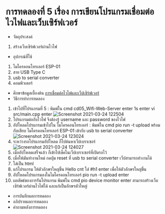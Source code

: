 # การทดลองที่ 5 เรื่อง การเขียนโปรแกรมเชื่อมต่อไวไฟและเว็บเซิร์ฟเวอร์
* วัตถุประสงค์
 1. สร้างเว็บเซิร์ฟเวอร์ผ่านไวไฟ
* อุปกรณ์ที่ใช้
 1. ไมโครคอนโทรเลอร์ ESP-01
 2. สาย USB Type C
 3. usb to serial converter
 4. คอมพิวเตอร์ 
* ศึกษาข้อมูลเบื้องต้น 
 [การเชื่อมต่อไวไฟและเว็ปเซิร์ฟเวอร์](https://lovecodingblogger.blogspot.com/2018/01/web-server-sensor-2-nodemcu-web-server.html)
* วิธีการทำการทดลอง
 1. เข้าไปที่โปรแกรมที่ 5 : พิมพ์ใน cmd cd05_Wifi-Web-Server enter 1s enter vi src/main.cpp enter ![Screenshot 2021-03-24 122504](https://user-images.githubusercontent.com/80879651/112260155-0618af80-8c9c-11eb-89f4-a1a4a1fb03f8.png)
 2. โปรแกรมต่อกับไวไฟ จึงต้องรู้ username และ password ของไวไฟ
 3. อัปโหลดโปรแกรมเข้าไปใน ไมโครคอนโทรเลอร์ : พิมพ์ใน cmd pio run -t upload พร้อมกับเสียบ ไมโครคอนโทรเลอร์ ESP-01 เข้ากับ usb to serial converter ![Screenshot 2021-03-24 123024](https://user-images.githubusercontent.com/80879651/112260561-ba1a3a80-8c9c-11eb-8d6d-4ee65abed5fb.png)
 4. ระหว่างรอโปรแกรมอัปโหลด ก็ไปค้นหาเว็ปเบราเซอร์ ![Screenshot 2021-03-24 124027](https://user-images.githubusercontent.com/80879651/112261276-2184ba00-8c9e-11eb-81e0-c72be828722b.png)
 5. เมื่ออัปโหลดเสร็จแล้ว ก็เข้าไปเช็คในเว็ปเบราเซอร์ที่เปิดรอไว้
 6. เมื่อให้มันทำงานใหม่ กดปุ่ม reset ที่ usb to serial converter เว็ปสามารถทำงานได้
 7. ใส่เป็น html
 8. แก้โปรแกรม ให้ตัวอักษรใหญ่ขึ้น Hello cnt ใส่ #h1 enter เพื่อให้ตัวอักษรใหญ่ขึ้น 
 9. อัปโหลดโปรแกรมลงในไมโครคอนโทรเลอร์ pio run -t upload enter
 10. ผลลัพธ์ของการรันโปรแกรม พิมพ์ใน cmd pio device monitor enter สามารถสร้างเว็บเซิร์ฟเวอร์ผ่านไวไฟได้ และแก้เป็นอักษรตัวใหญ่
* การบันทึกผลการทดลอง
* อภิปรายผลการทดลอง
* คำถามหลังการทดลอง

